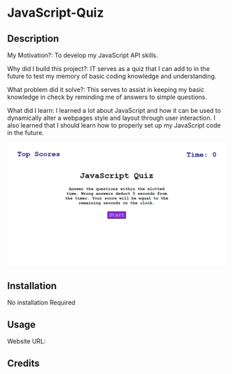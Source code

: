 # JavaScript-Quiz

## Description

My Motivation?: To develop my JavaScript API skills.

Why did I build this project?: IT serves as a quiz that I can add to in the future to test my memory of basic coding knowledge and understanding.

What problem did it solve?: This serves to assist in keeping my basic knowledge in check by reminding me of answers to simple questions.

What did I learn: I learned a lot about JavaScript and how it can be used to dynamically alter a webpages style and layout through user interaction. I also learned that I should learn how to properly set up my JavaScript code in the future.

![Quiz Homepage Image](Assets/JavaScript-Quiz.png)


## Installation
No installation Required

## Usage

Website URL:

## Credits
